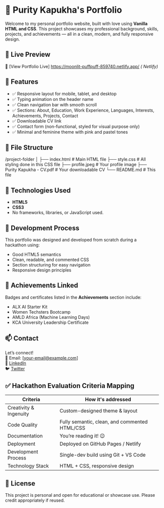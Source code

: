 # 💼 Purity Kapukha's Portfolio

Welcome to my personal portfolio website, built with love using **Vanilla HTML and CSS**. 
This project showcases my professional background, skills, projects, and achievements — all in a clean, modern, and fully responsive design.

## 🌟 Live Preview

🔗 [View Portfolio Live] https://moonlit-puffpuff-859740.netlify.app/
*( Netlify)*



## 📌 Features

- ✅ Responsive layout for mobile, tablet, and desktop
- ✅ Typing animation on the header name
- ✅ Clean navigation bar with smooth scroll
- ✅ Sections: About, Education, Work Experience, Languages, Interests, Achievements, Projects, Contact
- ✅ Downloadable CV link
- ✅ Contact form (non-functional, styled for visual purpose only)
- ✅ Minimal and feminine theme with pink and pastel tones



## 📁 File Structure
/project-folder
│
├── index.html # Main HTML file
├── style.css # All styling done in this CSS file
├── profile.jpeg # Your profile image
├── Purity Kapukha - CV.pdf # Your downloadable CV
└── README.md # This file





## 🎨 Technologies Used

- **HTML5**
- **CSS3**
- No frameworks, libraries, or JavaScript used.



## 🧠 Development Process

This portfolio was designed and developed from scratch during a hackathon using:
- Good HTML5 semantics
- Clean, readable, and commented CSS
- Section structuring for easy navigation
- Responsive design principles



## 📜 Achievements Linked

Badges and certificates listed in the **Achievements** section include:
- ALX AI Starter Kit
- Women Techsters Bootcamp
- AMLD Africa (Machine Learning Days)
- KCA University Leadership Certificate



## 📫 Contact

Let’s connect!  
📧 Email: [your-email@example.com]  
🔗 [LinkedIn](https://linkedin.com/in/your-profile)  
🐦 [Twitter](https://twitter.com/your-handle)



## ✅ Hackathon Evaluation Criteria Mapping

| Criteria                   | How it's addressed                             |
|----------------------------|-----------------------------------------------|
| Creativity & Ingenuity     | Custom-designed theme & layout                |
| Code Quality               | Fully semantic, clean, and commented HTML/CSS |
| Documentation              | You’re reading it! 😉                         |
| Deployment                 | Deployed on GitHub Pages / Netlify            |
| Development Process        | Single-dev build using Git + VS Code          |
| Technology Stack           | HTML + CSS, responsive design                 |



## 📌 License

This project is personal and open for educational or showcase use. Please credit appropriately if reused.


